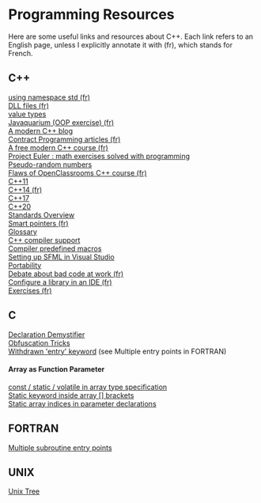 # Programming Resources

Here are some useful links and resources about C++.
Each link refers to an English page, unless I explicitly annotate it with (fr), which stands for French.

## C++
[using namespace std (fr)](https://openclassrooms.com/forum/sujet/identificateur-introuvable-c#message-91264221)  
[DLL files (fr)](https://openclassrooms.com/forum/sujet/compilation-sfml-dll-dans-le-meme-dossier#message-94093141)  
[value types](https://stackoverflow.com/questions/3601602/what-are-rvalues-lvalues-xvalues-glvalues-and-prvalues)  
[Javaquarium (OOP exercise) (fr)](https://zestedesavoir.com/forums/sujet/447/javaquarium/?page=1)  
[A modern C++ blog](http://www.fluentcpp.com/)  
[Contract Programming articles (fr)](http://luchermitte.github.io/)  
[A free modern C++ course (fr)](https://zestedesavoir.com/contenus/beta/822/la-programmation-en-c-moderne/)  
[Project Euler : math exercises solved with programming](https://projecteuler.net/archives)  
[Pseudo-random numbers](https://stackoverflow.com/questions/13445688/how-to-generate-a-random-number-in-c)  
[Flaws of OpenClassrooms C++ course (fr)](https://informaticienzero.github.io/c++-avec-openclassrooms-ou-comment-perdre-son-temps/)  
[C++11](https://stuartwheaton.com/blog/2020-06-14-c++11-guide/)  
[C++14 (fr)](https://zestedesavoir.com/articles/28/le-c-14-est-arrive/)  
[C++17](https://www.bfilipek.com/2017/01/cpp17features.html)  
[C++20](https://oleksandrkvl.github.io/2021/04/02/cpp-20-overview.html)  
[Standards Overview](https://github.com/AnthonyCalandra/modern-cpp-features)  
[Smart pointers (fr)](https://www.developpez.net/forums/d1602371/c-cpp/cpp/apprendre-programmer-cpp14-cpp17-codes-plus-rapides-performants/#post8766492)  
[Glossary](https://www.stroustrup.com/glossary.html)  
[C++ compiler support](https://en.cppreference.com/w/cpp/compiler_support)  
[Compiler predefined macros](https://sourceforge.net/p/predef/wiki/Compilers/)  
[Setting up SFML in Visual Studio](https://www.wikihow.com/Set-Up-SFML-in-a-Project-on-Visual-Studio)  
[Portability](https://stackoverflow.com/questions/142508/how-do-i-check-os-with-a-preprocessor-directive)  
[Debate about bad code at work (fr)](https://openclassrooms.com/forum/sujet/comment-savoir-si-il-y-a-une-fuite-de-memoire)  
[Configure a library in an IDE (fr)](https://openclassrooms.com/forum/sujet/cannot-find-lsdl-avec-codeblocks)  
[Exercises (fr)](https://zestedesavoir.com/billets/2845/liste-dexercices-de-programmation/#2-c-1)  

## C
[Declaration Demystifier](https://cdecl.org/)  
[Obfuscation Tricks](https://github.com/ColinIanKing/christmas-obfuscated-C/blob/master/tricks/obfuscation-tricks.txt)  
[Withdrawn 'entry' keyword](https://stackoverflow.com/questions/254395/whatever-happened-to-the-entry-keyword) (see Multiple entry points in FORTRAN)  
#### Array as Function Parameter
[const / static / volatile in array type specification](https://stackoverflow.com/questions/69572226/const-static-volatile-in-array-type-specification)  
[Static keyword inside array [] brackets](https://stackoverflow.com/questions/14942520/static-keyword-inside-array-brackets)  
[Static array indices in parameter declarations](https://hamberg.no/erlend/posts/2013-02-18-static-array-indices.html)  

## FORTRAN
[Multiple subroutine entry points](http://www.3kranger.com/HP3000/mpeix/doc3k/B3150190022.12120/31.htm)  

## UNIX
[Unix Tree](https://minnie.tuhs.org/cgi-bin/utree.pl)  
